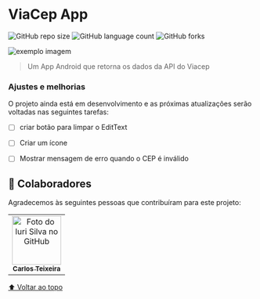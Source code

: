 # ViaCep App

<!---Esses são exemplos. Veja https://shields.io para outras pessoas ou para personalizar este conjunto de escudos. Você pode querer incluir dependências, status do projeto e informações de licença aqui--->

![GitHub repo size](https://img.shields.io/github/repo-size/iuricode/README-template?style=for-the-badge)
![GitHub language count](https://img.shields.io/github/languages/count/iuricode/README-template?style=for-the-badge)
![GitHub forks](https://img.shields.io/github/forks/iuricode/README-template?style=for-the-badge)

<img src="exemplo-image.png" alt="exemplo imagem">

> Um App Android que retorna os dados da API do Viacep

### Ajustes e melhorias

O projeto ainda está em desenvolvimento e as próximas atualizações serão voltadas nas seguintes tarefas:

- [ ] criar botão para limpar o EditText
- [ ] Criar um ícone
- [ ] Mostrar mensagem de erro quando o CEP é inválido




## 🤝 Colaboradores

Agradecemos às seguintes pessoas que contribuíram para este projeto:

<table>
  <tr>
    <td align="center">
      <a href="#">
        <img src="https://avatars.githubusercontent.com/u/82918016?v=4" width="100px;" alt="Foto do Iuri Silva no GitHub"/><br>
        <sub>
          <b>Carlos Teixeira</b>
        </sub>
      </a>
    </td>
</table>



[⬆ Voltar ao topo](#nome-do-projeto)<br>
